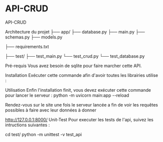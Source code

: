 # API-CRUD
API-CRUD


Architecture du projet
├── app/
        ├── database.py
        ├── main.py
        ├── schemas.py
        ├── models.py


├── requirements.txt

├── test/
         ├── test_main.py
         └── test_crud.py
         └── test_database.py
         
         


Pré-requis
Vous avez besoin de sqlite pour faire marcher cette API.

Installation
Exécuter cette commande afin d'avoir toutes les librairies utilise :


Utilisation
Enfin l'installation finit, vous devez exécuter cette commande pour lancer le serveur :
python -m uvicorn main:app --reload

Rendez-vous sur le site une fois le serveur lancée a fin de voir les requêtes possibles à faire avec leur données à donner

http://127.0.0.1:8000/
Unit-Test
Pour executer les tests de l'api, suivez les intructions suivantes :

cd test/
python -m unittest -v test_api
